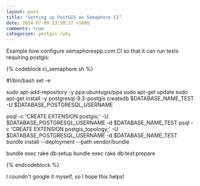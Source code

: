 ```yaml
---
layout: post
title: "Setting up PostGIS on Semaphore CI"
date: 2014-07-09 23:50:27 +1000
comments: true
categories: postgis ruby
---
```


Example how configure semaphoreapp.com CI so that it can run tests requiring postgis:

<!--more--> 

{% codeblock ci_semaphore.sh %}

#!/bin/bash
set -e

sudo apt-add-repository -y ppa:ubuntugis/ppa
sudo apt-get update
sudo apt-get install -y postgresql-9.3-postgis
createdb $DATABASE_NAME_TEST -U $DATABASE_POSTGRESQL_USERNAME

psql -c 'CREATE EXTENSION postgis;' -U $DATABASE_POSTGRESQL_USERNAME -d $DATABASE_NAME_TEST
psql -c 'CREATE EXTENSION postgis_topology;' -U $DATABASE_POSTGRESQL_USERNAME -d $DATABASE_NAME_TEST
bundle install --deployment --path vendor/bundle

bundle exec rake db:setup
bundle exec rake db:test:prepare

{% endcodeblock %}

I coundn't google it myself, so I hope this helps!